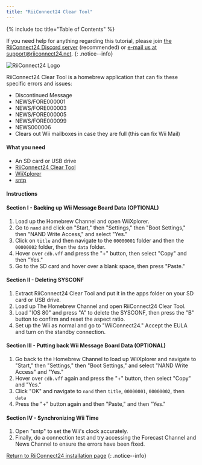 ```yaml
---
title: "RiiConnect24 Clear Tool"
---
```


{% include toc title="Table of Contents" %}

If you need help for anything regarding this tutorial, please join [the RiiConnect24 Discord server](https://discord.gg/rc24) (recommended) or [e-mail us at support@riiconnect24.net](mailto:support@riiconnect24.net).
{: .notice--info}

![RiiConnect24 Logo](/images/WiiRC24Logo.jpg)

RiiConnect24 Clear Tool is a homebrew application that can fix these specific errors and issues:

+ Discontinued Message 
+ NEWS/FORE000001
+ NEWS/FORE000003
+ NEWS/FORE000005
+ NEWS/FORE000099
+ NEWS000006
+ Clears out Wii mailboxes in case they are full (this can fix Wii Mail)

#### What you need
* An SD card or USB drive
* [RiiConnect24 Clear Tool](https://oscwii.org/library/app/RC24-Clear-Tool)
* [WiiXplorer](https://oscwii.org/library/app/wiixplorer-ss)
* [sntp](https://oscwii.org/library/app/sntp)


#### Instructions

#### Section I - Backing up Wii Message Board Data (OPTIONAL)
1. Load up the Homebrew Channel and open WiiXplorer.
2. Go to `nand` and click on "Start," then "Settings," then "Boot Settings," then "NAND Write Access," and select "Yes."
3. Click on `title` and then navigate to the `00000001` folder and then the `00000002` folder, then the `data` folder.
4. Hover over `cdb.vff` and press the "+" button, then select "Copy" and then "Yes."
5. Go to the SD card and hover over a blank space, then press "Paste."

#### Section II - Deleting SYSCONF
1. Extract RiiConnect24 Clear Tool and put it in the apps folder on your SD card or USB drive.
2. Load up The Homebrew Channel and open RiiConnect24 Clear Tool.
3. Load "IOS 80" and press "A" to delete the SYSCONF, then press the "B" button to confirm and reset the aspect ratio.
4. Set up the Wii as normal and go to "WiiConnect24." Accept the EULA and turn on the standby connection.

#### Section III - Putting back Wii Message Board Data (OPTIONAL)
1. Go back to the Homebrew Channel to load up WiiXplorer and navigate to "Start," then "Settings," then "Boot Settings," and select "NAND Write Access" and "Yes."
2. Hover over `cdb.vff` again and press the "+" button, then select "Copy" and "Yes."
3. Click "OK" and navigate to `nand` then `title`, `00000001`, `00000002`, then `data`
4. Press the "+" button again and then "Paste," and then "Yes."

#### Section IV - Synchronizing Wii Time
1. Open "sntp" to set the Wii's clock accurately.
2. Finally, do a connection test and try accessing the Forecast Channel and News Channel to ensure the errors have been fixed. 

[Return to RiiConnect24 installation page](riiconnect24)
{: .notice--info}

